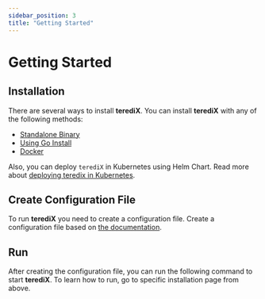 ```yaml
---
sidebar_position: 3
title: "Getting Started"
---
```


# Getting Started

## Installation

There are several ways to install **terediX**. You can install **terediX** with any of the following methods:

- [Standalone Binary](/docs/installation/standalone_binary)
- [Using Go Install](/docs/installation/standalone_binary)
- [Docker](/docs/installation/docker)

Also, you can deploy `terediX` in Kubernetes using Helm Chart. Read more about [deploying teredix in Kubernetes](/docs/installation/kubernetes).

## Create Configuration File

To run **terediX** you need to create a configuration file. Create a configuration file based on [the documentation](/docs/configuration/general).

## Run

After creating the configuration file, you can run the following command to start **terediX**.
To learn how to run, go to specific installation page from above.